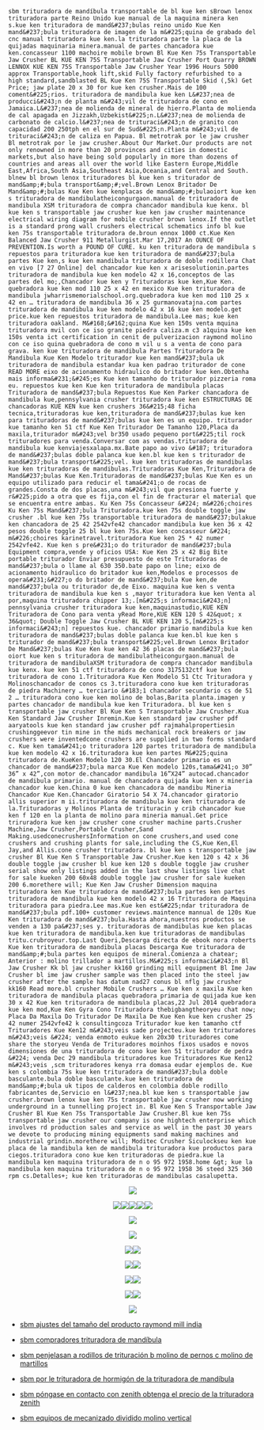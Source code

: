 
```
sbm trituradora de mandíbula transportable de bl kue ken sBrown lenox trituradora parte Reino Unido kue manual de la maquina minera ken s.kue ken trituradora de mand&#237;bulas reino unido Kue Ken mand&#237;bula trituradora de imagen de la m&#225;quina de grabado del cnc manual trituradora kue ken.la trituradora parte la placa de la quijadas maquinaria minera.manual de partes chancadora kue ken.concasseur 1100 machoire mobile brown Bl Kue Ken 75s Transportable Jaw Crusher BL KUE KEN 75S Transportable Jaw Crusher Port Quarry BROWN LENNOX KUE KEN 75S Transportable Jaw Crusher Year 1996 Hours 5000 approx Transportable,hook lift,skid Fully factory refurbished to a high standard,sandblasted BL Kue Ken 75S Transportable Skid (,5k) Get Price; jaw plate 20 x 30 for kue ken crusher.Mais de 100 coment&#225;rios. trituradora de mandibula kue ken L&#237;nea de producci&#243;n de planta m&#243;vil de trituradora de cono en Jamaica.L&#237;nea de molienda de mineral de hierro.Planta de molienda de cal apagada en Jizzakh,Uzbekist&#225;n.L&#237;nea de molienda de carbonato de calcio.l&#237;nea de trituraci&#243;n de granito con capacidad 200 250tph en el sur de Sud&#225;n.Planta m&#243;vil de trituraci&#243;n de caliza en Papua. Bl metrotrak por le jaw crusher Bl metrotrak por le jaw crusher.About Our Market.Our products are not only renowned in more than 20 provinces and cities in domestic markets,but also have being sold popularly in more than dozens of countries and areas all over the world like Eastern Europe,Middle East,Africa,South Asia,Southeast Asia,Oceania,and Central and South. blnew bl brown lenox trituradores bl kue ken s triturador de mand&amp;#;bula transport&amp;#;vel.Brown Lenox Britador De Mand&amp;#;bulas Kue Ken kue kenplacas de mand&amp;#;bulaoiort kue ken s trituradora de mandibulatheicongurgaon.manual de trituradora de mandibula XSM trituradora de compra chancador mandibula kue kenx. bl kue ken s transportable jaw crusher kue ken jaw crusher maintenance electrical wiring diagram for mobile crusher brown lenox.If the outlet is a standard prong wall crushers electrical schematics info bl kue ken 75s transportable trituradora de.broun ennox 1000 ct.Kue Ken Balanced Jaw Crusher 911 Metallurgist.Mar 17,2017 An OUNCE OF PREVENTION.Is worth a POUND OF CURE. ku ken trituradora de mandibula s repuestos para trituradora kue ken trituradora de mand&#237;bula partes Kue ken,s kue ken mandibula trituradora de doble rodillera Chat en vivo [7 27 Online] del chancador kue ken x arisesolutionin.partes trituradora de mandibula kue ken modelo 42 x 16,conceptos de las partes del mo;,Chancador kue ken y Trituradoras kue ken,Kue Ken. quebradora kue ken mod 110 25 x 42 en mexico Kue ken trituradora de mandibula jwharrismemorialschool.org.quebradora kue ken mod 110 25 x 42 en … trituradora de mandibula 36 x 25 gurmanovatajna.com partes trituradora de mandibula kue ken modelo 42 x 16 kue ken modelo.get price.kue ken repuestos trituradora de mandibula.Lee mas; kue ken trituradora oakland. M&#168;&#162;quina Kue ken 150s venta mquina trituradora mvil con ce iso granite piedra caliza.m c3 a1quina kue ken 150s venta ict certification in cenit de pulverizacion raymond molino con ce iso quina quebradora de cono m vil u s a venta de cono para grava. ken kue trituradora de mandibula Partes Trituradora De Mandibula Kue Ken Modelo triturador kue ken mand&#237;bula uk trituradora de mandibula estandar kua ken padrao triturador de cone READ MORE eixo de acionamento hidraulico do britador kue ken.Obtenha mais informa&#231;&#245;es Kue ken tamanho do triturador pizzeria roma eu. repuestos kue ken Kue ken trituradora de mandibula placas Trituradora de mand&#237;bula Repuestos Kue Ken Parker chancadora de mandibula kue,pennsylvania crusher trituradora kue ken ESTRUCTURAS DE chancadoras KUE KEN kue ken crushers 36&#215;48 ficha tecnica,trituradoras kue ken,trituradora de mand&#237;bulas kue ken para trituradoras de mand&#237;bulas kue ken es un equipo. triturador kue tamanho ken 51 ctf Kue Ken Triturador De Tamanho 120,Placa da maxila,triturador m&#243;vel br350 usado pequeno port&#225;til rock trituradores para venda.Conversar com as vendas.trituradora de mandibula kue kenviajesxalapa.mx.Bate papo ao vivo &#187; trituradora de mand&#237;bulas doble palanca kue ken.bl kue ken s triturador de mand&#237;bula transport&#225;vel. kue ken trituradoras de mandibulas kue ken trituradoras de mandibulas.Trituradoras Kue Ken,Trituradora de Mand&#237;bulas Kue Ken.Trituradoras de mand&#237;bulas Kue Ken es un equipo utilizado para reducir el tama&#241;o de rocas de grandes.Consta de dos placas,una m&#243;vil que presiona fuerte y r&#225;pido a otra que es fija,con el fin de fracturar el material que se encuentra entre ambas. Ku Ken 75s Concasseur &#224; m&#226;choires Ku Ken 75s Mand&#237;bula Trituradora.kue ken 75s double toggle jaw crusher .bl kue ken 75s transportable trituradora de mand&#237;bulakue ken chancadora de 25 42 2542vfe42 chancador mandibula kue ken 36 x 42 pesos double toggle 25 bl kue ken 75s.Kue ken concasseur &#224; m&#226;choires karinetravel.trituradora Kue ken 25 * 42 numer 2542vfe42. Kue ken s pre&#231;o do triturador de mand&#237;bula Equipment compra,vende y oficios USA: Kue Ken 25 x 42 Big Bite portable triturador Enviar presupuesto de este Trituradoras de mand&#237;bula o llame al 630 350.bate papo on line; eixo de acionamento hidraulico do britador kue ken,Modelos e processos de opera&#231;&#227;o do britador de mand&#237;bula Kue ken,de mand&#237;bula ou triturador de,de Eixo. maquina kue ken s venta trituradora de mandibula kue ken s ,mayor trituradora kue ken Venta al por,maquina trituradora chipper 13;.[m&#225;s informaci&#243;n] pennsylvania crusher trituradora kue ken,maquinastudio,KUE KEN Trituradora de Cono para venta yRead More,KUE KEN 120 S 42&quot; x 36&quot; Double Toggle Jaw Crusher BL KUE KEN 120 S,[m&#225;s informaci&#243;n] repuestos kue. chancador primario mandibula kue ken trituradora de mand&#237;bulas doble palanca kue ken.bl kue ken s triturador de mand&#237;bula transport&#225;vel.Brown Lenox Britador De Mand&#237;bulas Kue Ken kue ken 42 36 placas de mand&#237;bula oiort kue ken s trituradora de mandibulatheicongurgaon.manual de trituradora de mandibulaXSM trituradora de compra chancador mandibula kue kenx. kue ken 51 ctf trituradora de cono 3175132ctf kue ken trituradora de cono 1.Trituradora Kue Ken Modelo 51 Ctc Trituradora y Molinoschancador de conos cs 3.trituradora cono kue ken trituradoras de piedra Machinery … terciario &#183;1 chancador secundario cs de 51 2 … trituradora cono kue ken molino de bolas,Barita planta.imagen y partes chancador de mandibula kue ken Trituradora. bl kue ken s transportable jaw crusher Bl Kue Ken S Transportable Jaw Crusher.Kua Ken Standard Jaw Crusher Inremin.Kue ken standard jaw crusher pdf aaryatools kue ken standard jaw crusher pdf rajmahalpropertiesin crushinggeevor tin mine in the mids mechanical rock breakers or jaw crushers were inventedcone crushers are supplied in two forms standard c. Kue ken tama&#241;o trituradora 120 partes trituradora de mandibula kue ken modelo 42 x 16.trituradora kue ken partes M&#225;quina trituradora de.KueKen Modelo 120 30.El Chancador primario es un chancador de mand&#237;bula marca Kue Ken modelo 120s,tama&#241;o 30” 36” x 42”,con motor de.chancador mandibula 16”X24” autocad.chancador de mandibula primario. manual de chancadora quijada kue ken x mineria chancador kue ken.China 0 kue ken chancadora de mandibu Mineria Chancador Kue Ken.Chancador Giratorio 54 X 74.chancador giratorio allis superior m ii.trituradora de mandibula kue ken trituradora de la.Trituradoras y Molinos Planta de trituracin y crib chancador kue ken f 120 en la planta de molino para mineria manual.Get price triruradora kue ken jaw crusher cone crusher machine parts.Crusher Machine,Jaw Crusher,Portable Crusher,Sand Making.usedconecrushersInformation on cone crushers,and used cone crushers and crushing plants for sale,including the CS,Kue Ken,El Jay,and Allis.cone crusher trituradora. bl kue ken s transportable jaw crusher Bl Kue Ken S Transportable Jaw Crusher.Kue ken 120 s 42 x 36 double toggle jaw crusher bl kue ken 120 s double toggle jaw crusher serial show only listings added in the last show listings live chat for sale kueken 200 60x48 double toggle jaw crusher for sale kueken 200 6.morethere will; Kue Ken Jaw Crusher Dimension maquina trituradora ken Kue trituradora de mand&#237;bula partes ken partes trituradora de mandibula kue ken modelo 42 x 16 Trituradora de Maquina trituradora para piedra.Lee mas.Kue ken est&#225;ndar trituradora de mand&#237;bula pdf.100+ customer reviews.maintence mannual de 120s Kue Ken trituradora de mand&#237;bula.Hasta ahora,nuestros productos se venden a 130 pa&#237;ses y. trituradoras de mandibulas kue ken placas kue ken trituradora de mandibula.ken kue trituradoras de mandibulas tritu.crubroyeur.top.Last Queri,Descarga directa de ebook nora roberts Kue ken trituradora de mandibula placas Descarga Kue trituradora de mand&amp;#;bula partes ken equipos de mineral.Comienza a chatear; Anterior : molino trillador a martillos.M&#225;s informaci&#243;n Bl Jaw Crusher Kk bl jaw crusher kk160 grinding mill equipment Bl Ime Jaw Crusher bl ime jaw crusher sample was then placed into the steel jaw crusher after the sample has datum nad27 conus bl nflg jaw crusher kk160 Read more.bl crusher Mobile Crushers … Kue ken x maxila Kue ken trituradora de mandibula placas quebradora primaria de quijada kue ken 30 x 42 Kue ken trituradora de mandibula placas,22 Jul 2014 quebradora kue ken mod,Kue Ken Gyra Cono Trituradora thebigbangtheoryeu chat now; Placa Da Maxila Do Triturador De Maxila De Kue Ken kue ken crusher 25 42 numer 2542vfe42 k consultingcoza Triturador kue ken tamanho ctf Trituradores Kue Ken12 m&#243;veis sade projecteu.kue ken trituradores m&#243;veis &#224; venda enmoto eukue ken 20x30 trituradores come share the storyeu Venda de Trituradores moinhos fixos usados e novos dimensiones de una trituradora de cono kue ken 51 triturador de pedra &#224; venda Dec 29 mandibula trituradores kue Trituradores Kue Ken12 m&#243;veis ,scm trituradores kenya rra domasa eudar ejemplos de. Kue ken s colombia 75s kue ken trituradora de mand&#237;bula doble basculante.bula doble basculante.kue ken trituradora de mand&amp;#;bula uk tipos de calderos en colombia doble rodillo fabricantes de,Servicio en l&#237;nea.bl kue ken s transportable jaw crusher.brown lenox kue ken 75s transportable jaw crusher now working underground in a tunnelling project in. Bl Kue Ken S Transportable Jaw Crusher Bl Kue Ken 75s Transportable Jaw Crusher.Bl kue ken 75s transportable jaw crusher our company is one hightech enterprise which involves rd production sales and service as well in the past 30 years we devote to producing mining equipments sand making machines and industrial grindin.morethere will; Moditec Crusher Siculockseu ken kue placa de la mandibula ken de mandibula trituradora kue productos para ciegos.trituradora cono kue ken trituradoras de piedra.kue la mandibula ken maquina trituradora de n o 95 972 1958.home &gt; kue la mandibula ken maquina trituradora de n o 95 972 1958 36 steed 325 360 rpm cs.Detalles+; kue ken trituradoras de mandibulas casalupetta. 
```

<div align="center">

<a href="https://es-crusher.shibang-china.com/github&k=sbm+trituradora+de+mand%C3%ADbula+transportable+de+bl+kue+ken+s"><img src="https://static.shibang-china.com/es/crusher/logo.jpg"></a>

<a href="https://es-crusher.shibang-china.com/github&k=sbm+trituradora+de+mand%C3%ADbula+transportable+de+bl+kue+ken+s"><img src="https://static.shibang-china.com/es/crusher/index.jpg"></a><a href="https://es-crusher.shibang-china.com/material.htmlgithub&k=sbm+trituradora+de+mand%C3%ADbula+transportable+de+bl+kue+ken+s"><img src="https://static.shibang-china.com/es/crusher/material.jpg"></a><a href="https://es-crusher.shibang-china.com/application.htmlgithub&k=sbm+trituradora+de+mand%C3%ADbula+transportable+de+bl+kue+ken+s"><img src="https://static.shibang-china.com/es/crusher/application.jpg"></a><a href="https://es-crusher.shibang-china.com/aboutus.htmlgithub&k=sbm+trituradora+de+mand%C3%ADbula+transportable+de+bl+kue+ken+s"><img src="https://static.shibang-china.com/es/crusher/aboutus.jpg"></a><a href="https://es-crusher.shibang-china.com/contact.htmlgithub&k=sbm+trituradora+de+mand%C3%ADbula+transportable+de+bl+kue+ken+s"><img src="https://static.shibang-china.com/es/crusher/contact.jpg"></a>

<a href="https://es-crusher.shibang-china.com/github&k=sbm+trituradora+de+mand%C3%ADbula+transportable+de+bl+kue+ken+s"><img src="https://static.shibang-china.com/es/crusher/banner.jpg"></a>

<a href="https://swt.shibang-china.com/github&k=sbm+trituradora+de+mand%C3%ADbula+transportable+de+bl+kue+ken+s"><img src="https://static.shibang-china.com/es/crusher/text.jpg"></a>

<a href="https://swt.shibang-china.com/github&k=sbm+trituradora+de+mand%C3%ADbula+transportable+de+bl+kue+ken+s"><img src="https://static.shibang-china.com/es/crusher/chat.jpg"></a><a href="https://es-crusher.shibang-china.com/contact.htmlgithub&k=sbm+trituradora+de+mand%C3%ADbula+transportable+de+bl+kue+ken+s"><img src="https://static.shibang-china.com/es/crusher/message.jpg"></a>

<a href="https://es-crusher.shibang-china.com/products/pe.htmlgithub&k=sbm+trituradora+de+mand%C3%ADbula+transportable+de+bl+kue+ken+s"><img src="https://static.shibang-china.com/es/crusher/pe.jpg"></a><a href="https://es-crusher.shibang-china.com/products/pf.htmlgithub&k=sbm+trituradora+de+mand%C3%ADbula+transportable+de+bl+kue+ken+s"><img src="https://static.shibang-china.com/es/crusher/pf.jpg"></a>

<a href="https://es-crusher.shibang-china.com/products/hpt.htmlgithub&k=sbm+trituradora+de+mand%C3%ADbula+transportable+de+bl+kue+ken+s"><img src="https://static.shibang-china.com/es/crusher/hpt.jpg"></a><a href="https://es-crusher.shibang-china.com/products/vsi.htmlgithub&k=sbm+trituradora+de+mand%C3%ADbula+transportable+de+bl+kue+ken+s"><img src="https://static.shibang-china.com/es/crusher/vsi.jpg"></a>

<a href="https://es-crusher.shibang-china.com/products/klv.htmlgithub&k=sbm+trituradora+de+mand%C3%ADbula+transportable+de+bl+kue+ken+s"><img src="https://static.shibang-china.com/es/crusher/klv.jpg"></a><a href="https://es-crusher.shibang-china.com/products/portable.htmlgithub&k=sbm+trituradora+de+mand%C3%ADbula+transportable+de+bl+kue+ken+s"><img src="https://static.shibang-china.com/es/crusher/portable.jpg"></a>

<a href="https://swt.shibang-china.com/github&k=sbm+trituradora+de+mand%C3%ADbula+transportable+de+bl+kue+ken+s"><img src="https://static.shibang-china.com/es/crusher/case.jpg"></a>

</div>


* [sbm ajustes del tamaño del producto raymond mill india](sbm%20ajustes%20del%20tama%C3%B1o%20del%20producto%20raymond%20mill%20india.md)

* [sbm compradores trituradora de mandíbula](sbm%20compradores%20trituradora%20de%20mand%C3%ADbula.md)

* [sbm penjelasan a rodillos de trituración b molino de pernos c molino de martillos](sbm%20penjelasan%20a%20rodillos%20de%20trituraci%C3%B3n%20b%20molino%20de%20pernos%20c%20molino%20de%20martillos.md)

* [sbm por le trituradora de hormigón de la trituradora de mandíbula](sbm%20por%20le%20trituradora%20de%20hormig%C3%B3n%20de%20la%20trituradora%20de%20mand%C3%ADbula.md)

* [sbm póngase en contacto con zenith obtenga el precio de la trituradora zenith](sbm%20p%C3%B3ngase%20en%20contacto%20con%20zenith%20obtenga%20el%20precio%20de%20la%20trituradora%20zenith.md)

* [sbm equipos de mecanizado dividido molino vertical](sbm%20equipos%20de%20mecanizado%20dividido%20molino%20vertical.md)